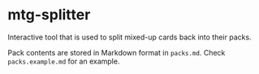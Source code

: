 # mtg-splitter

Interactive tool that is used to split mixed-up cards back into their packs.

Pack contents are stored in Markdown format in `packs.md`. Check `packs.example.md` for an example.
